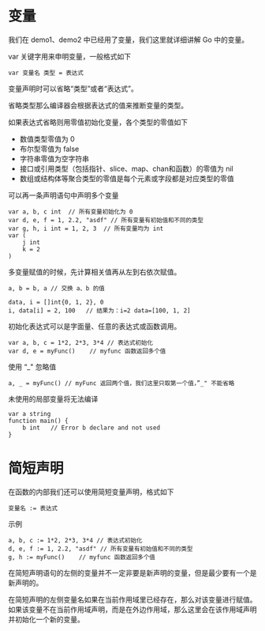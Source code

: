 # 变量

我们在 demo1、demo2 中已经用了变量，我们这里就详细讲解 Go 中的变量。  

var 关键字用来申明变量，一般格式如下

```
var 变量名 类型 = 表达式
```

变量声明时可以省略“类型”或者“表达式”。  

省略类型那么编译器会根据表达式的值来推断变量的类型。  

如果表达式省略则用零值初始化变量，各个类型的零值如下

* 数值类型零值为 0
* 布尔型零值为 false
* 字符串零值为空字符串
* 接口或引用类型（包括指针、slice、map、chan和函数）的零值为 nil
* 数组或结构体等聚合类型的零值是每个元素或字段都是对应类型的零值

可以再一条声明语句中声明多个变量

```
var a, b, c int  // 所有变量初始化为 0
var d, e, f = 1, 2.2, "asdf" // 所有变量有初始值和不同的类型
var g, h, i int = 1, 2, 3  // 所有变量均为 int 
var (
	j int
	k = 2
)
```

多变量赋值的时候，先计算相关值再从左到右依次赋值。

```
a, b = b, a // 交换 a、b 的值

data, i = []int{0, 1, 2}, 0
i, data[i] = 2, 100   // 结果为：i=2 data=[100, 1, 2]
```

初始化表达式可以是字面量、任意的表达式或函数调用。

```
var a, b, c = 1*2, 2*3, 3*4 // 表达式初始化
var d, e = myFunc()    // myfunc 函数返回多个值
```

使用 “_" 忽略值

```
a, _ = myFunc() // myFunc 返回两个值，我们这里只取第一个值，”_" 不能省略
```

未使用的局部变量将无法编译

```
var a string
function main() {
    b int	// Error b declare and not used
}
```

# 简短声明

在函数的内部我们还可以使用简短变量声明，格式如下

```
变量名 := 表达式
```

示例

```
a, b, c := 1*2, 2*3, 3*4 // 表达式初始化
d, e, f := 1, 2.2, "asdf" // 所有变量有初始值和不同的类型
g, h := myFunc()    // myfunc 函数返回多个值
```

在简短声明语句的左侧的变量并不一定非要是新声明的变量，但是最少要有一个是新声明的。  

在简短声明的左侧变量名如果在当前作用域里已经存在，那么对该变量进行赋值。如果该变量不在当前作用域声明，而是在外边作用域，那么这里会在该作用域声明并初始化一个新的变量。
